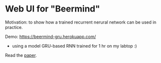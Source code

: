 # Web UI for "Beermind" 
Motivation: to show how a trained recurrent nerural network can be used in practice. 

Demo: https://beermind-gru.herokuapp.com/
- using a model GRU-based RNN trained for 1 hr on my labtop :)

Read the [paper](https://github.com/yoiyang/beermind_gru_webui/blob/master/paper.pdf).

